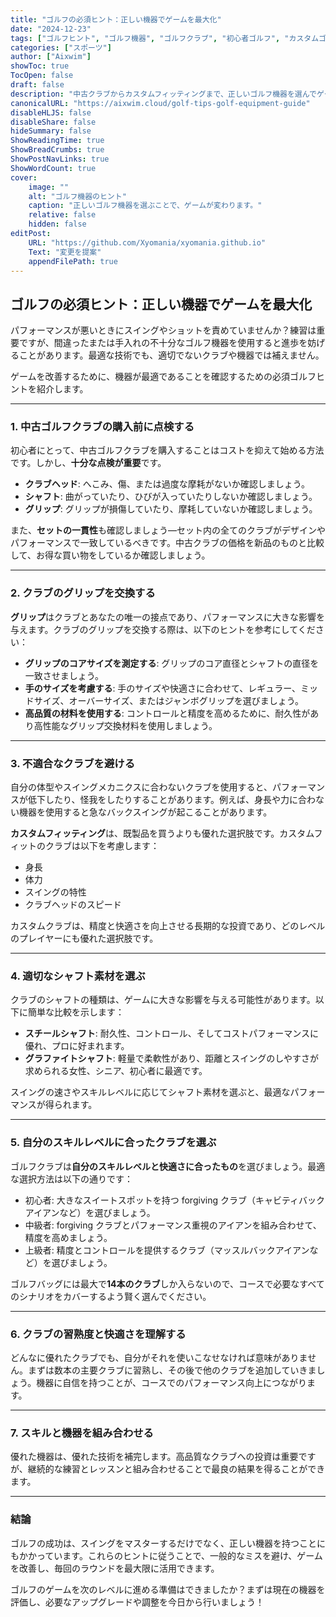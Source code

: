 ```yaml
---
title: "ゴルフの必須ヒント：正しい機器でゲームを最大化"
date: "2024-12-23"
tags: ["ゴルフヒント", "ゴルフ機器", "ゴルフクラブ", "初心者ゴルフ", "カスタムゴルフクラブ"]
categories: ["スポーツ"]
author: ["Aixwim"]
showToc: true
TocOpen: false
draft: false
description: "中古クラブからカスタムフィッティングまで、正しいゴルフ機器を選んでゲームを向上させる方法を学びましょう。これらの専門家のヒントでパフォーマンスを向上させましょう。"
canonicalURL: "https://aixwim.cloud/golf-tips-golf-equipment-guide"
disableHLJS: false
disableShare: false
hideSummary: false
ShowReadingTime: true
ShowBreadCrumbs: true
ShowPostNavLinks: true
ShowWordCount: true
cover:
    image: ""
    alt: "ゴルフ機器のヒント"
    caption: "正しいゴルフ機器を選ぶことで、ゲームが変わります。"
    relative: false
    hidden: false
editPost:
    URL: "https://github.com/Xyomania/xyomania.github.io"
    Text: "変更を提案"
    appendFilePath: true
---
```


## ゴルフの必須ヒント：正しい機器でゲームを最大化  

パフォーマンスが悪いときにスイングやショットを責めていませんか？練習は重要ですが、間違ったまたは手入れの不十分なゴルフ機器を使用すると進歩を妨げることがあります。最適な技術でも、適切でないクラブや機器では補えません。  

ゲームを改善するために、機器が最適であることを確認するための必須ゴルフヒントを紹介します。  

---

### **1. 中古ゴルフクラブの購入前に点検する**  

初心者にとって、中古ゴルフクラブを購入することはコストを抑えて始める方法です。しかし、**十分な点検が重要**です。  
- **クラブヘッド**: へこみ、傷、または過度な摩耗がないか確認しましょう。  
- **シャフト**: 曲がっていたり、ひびが入っていたりしないか確認しましょう。  
- **グリップ**: グリップが損傷していたり、摩耗していないか確認しましょう。  

また、**セットの一貫性**も確認しましょう—セット内の全てのクラブがデザインやパフォーマンスで一致しているべきです。中古クラブの価格を新品のものと比較して、お得な買い物をしているか確認しましょう。  

---

### **2. クラブのグリップを交換する**  

**グリップ**はクラブとあなたの唯一の接点であり、パフォーマンスに大きな影響を与えます。クラブのグリップを交換する際は、以下のヒントを参考にしてください：  
- **グリップのコアサイズを測定する**: グリップのコア直径とシャフトの直径を一致させましょう。  
- **手のサイズを考慮する**: 手のサイズや快適さに合わせて、レギュラー、ミッドサイズ、オーバーサイズ、またはジャンボグリップを選びましょう。  
- **高品質の材料を使用する**: コントロールと精度を高めるために、耐久性があり高性能なグリップ交換材料を使用しましょう。  

---

### **3. 不適合なクラブを避ける**  

自分の体型やスイングメカニクスに合わないクラブを使用すると、パフォーマンスが低下したり、怪我をしたりすることがあります。例えば、身長や力に合わない機器を使用すると急なバックスイングが起こることがあります。  

**カスタムフィッティング**は、既製品を買うよりも優れた選択肢です。カスタムフィットのクラブは以下を考慮します：  
- 身長  
- 体力  
- スイングの特性  
- クラブヘッドのスピード  

カスタムクラブは、精度と快適さを向上させる長期的な投資であり、どのレベルのプレイヤーにも優れた選択肢です。  

---

### **4. 適切なシャフト素材を選ぶ**  

クラブのシャフトの種類は、ゲームに大きな影響を与える可能性があります。以下に簡単な比較を示します：  
- **スチールシャフト**: 耐久性、コントロール、そしてコストパフォーマンスに優れ、プロに好まれます。  
- **グラファイトシャフト**: 軽量で柔軟性があり、距離とスイングのしやすさが求められる女性、シニア、初心者に最適です。  

スイングの速さやスキルレベルに応じてシャフト素材を選ぶと、最適なパフォーマンスが得られます。  

---

### **5. 自分のスキルレベルに合ったクラブを選ぶ**  

ゴルフクラブは**自分のスキルレベルと快適さに合ったもの**を選びましょう。最適な選択方法は以下の通りです：  
- 初心者: 大きなスイートスポットを持つ forgiving クラブ（キャビティバックアイアンなど）を選びましょう。  
- 中級者: forgiving クラブとパフォーマンス重視のアイアンを組み合わせて、精度を高めましょう。  
- 上級者: 精度とコントロールを提供するクラブ（マッスルバックアイアンなど）を選びましょう。  

ゴルフバッグには最大で**14本のクラブ**しか入らないので、コースで必要なすべてのシナリオをカバーするよう賢く選んでください。  

---

### **6. クラブの習熟度と快適さを理解する**  

どんなに優れたクラブでも、自分がそれを使いこなせなければ意味がありません。まずは数本の主要クラブに習熟し、その後で他のクラブを追加していきましょう。機器に自信を持つことが、コースでのパフォーマンス向上につながります。  

---

### **7. スキルと機器を組み合わせる**  

優れた機器は、優れた技術を補完します。高品質なクラブへの投資は重要ですが、継続的な練習とレッスンと組み合わせることで最良の結果を得ることができます。  

---

### **結論**  

ゴルフの成功は、スイングをマスターするだけでなく、正しい機器を持つことにもかかっています。これらのヒントに従うことで、一般的なミスを避け、ゲームを改善し、毎回のラウンドを最大限に活用できます。  

ゴルフのゲームを次のレベルに進める準備はできましたか？まずは現在の機器を評価し、必要なアップグレードや調整を今日から行いましょう！
